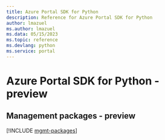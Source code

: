 ```yaml
---
title: Azure Portal SDK for Python
description: Reference for Azure Portal SDK for Python
author: lmazuel
ms.author: lmazuel
ms.data: 05/15/2023
ms.topic: reference
ms.devlang: python
ms.service: portal
---
```

# Azure Portal SDK for Python - preview

## Management packages - preview
[!INCLUDE [mgmt-packages](portal-mgmt-index.md)]